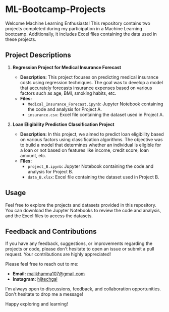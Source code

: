 # ML-Bootcamp-Projects

Welcome Machine Learning Enthusiasts!
This repository contains two projects completed during my participation in a Machine Learning bootcamp. Additionally, it includes Excel files containing the data used in these projects.

## Project Descriptions

1. **Regression Project for Medical Insurance Forecast**
   - **Description:** This project focuses on predicting medical insurance costs using regression techniques. The goal was to develop a model that accurately forecasts insurance expenses based on various factors such as age, BMI, smoking habits, etc.
   - **Files:**
     - `Medical_Insurance_Forecast.ipynb`: Jupyter Notebook containing the code and analysis for Project A.
     - `insurance.csv`: Excel file containing the dataset used in Project A.

2. **Loan Eligibility Prediction Classification Project**
   - **Description:** In this project, we aimed to predict loan eligibility based on various factors using classification algorithms. The objective was to build a model that determines whether an individual is eligible for a loan or not based on features like income, credit score, loan amount, etc.
   - **Files:**
     - `project_B.ipynb`: Jupyter Notebook containing the code and analysis for Project B.
     - `data_B.xlsx`: Excel file containing the dataset used in Project B.


## Usage

Feel free to explore the projects and datasets provided in this repository. You can download the Jupyter Notebooks to review the code and analysis, and the Excel files to access the datasets.

## Feedback and Contributions

If you have any feedback, suggestions, or improvements regarding the projects or code, please don't hesitate to open an issue or submit a pull request. Your contributions are highly appreciated!

Please feel free to reach out to me:

- **Email:** [malikhamna107@gmail.com](mailto:malikhamna107@gmail.com)
- **Instagram:** [hijtechgal](https://www.instagram.com/hijtechgal/)

I'm always open to discussions, feedback, and collaboration opportunities. Don't hesitate to drop me a message!


Happy exploring and learning!

